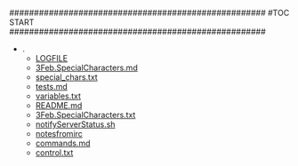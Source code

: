 



####################################################
#TOC START
####################################################
* .
    * [LOGFILE](.\LOGFILE)
    * [3Feb.SpecialCharacters.md](.\3Feb.SpecialCharacters.md)
    * [special_chars.txt](.\special_chars.txt)
    * [tests.md](.\tests.md)
    * [variables.txt](.\variables.txt)
    * [README.md](.\README.md)
    * [3Feb.SpecialCharacters.txt](.\3Feb.SpecialCharacters.txt)
    * [notifyServerStatus.sh](.\notifyServerStatus.sh)
    * [notesfromirc](.\notesfromirc)
    * [commands.md](.\commands.md)
    * [control.txt](.\control.txt)
